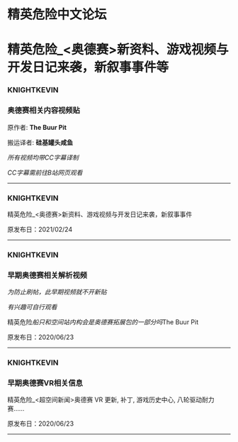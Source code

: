 




精英危险中文论坛
=========







 




# 精英危险\_<奥德赛>新资料、游戏视频与开发日记来袭，新叙事事件等






### KNIGHTKEVIN



### 奥德赛相关内容视频贴


原作者: **The Buur Pit**  

搬运译者: **硅基罐头咸鱼**


*所有视频均带CC字幕译制*  

*CC字幕需前往B站网页观看*






---



### KNIGHTKEVIN



精英危险\_<奥德赛>新资料、游戏视频与开发日记来袭，新叙事事件  

原发布日：2021/02/24  








---



### KNIGHTKEVIN



### 早期奥德赛相关解析视频


*为防止刷帖，此早期视频就不开新贴*  

*有兴趣可自行观看*


精英危险*船只和空间站内构会是奥德赛拓展包的一部分吗*The Buur Pit  

原发布日：2020/06/23  








---



### KNIGHTKEVIN



### 早期奥德赛VR相关信息


精英危险\_<超空间新闻>奥德赛 VR 更新, 补丁, 游戏历史中心, 八轮驱动耐力赛……  

原发布日：2020/06/23  








---











